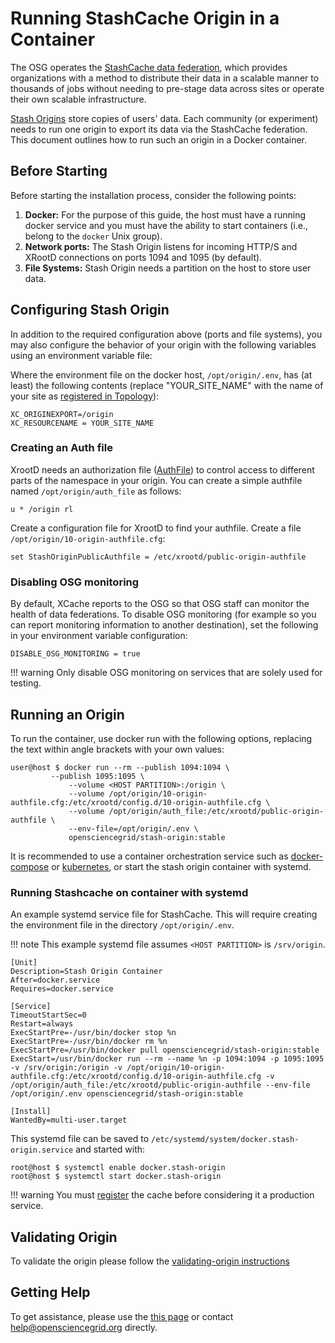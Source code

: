 Running StashCache Origin in a Container
========================================

The OSG operates the [StashCache data federation](/data/stashcache/overview), which
provides organizations with a method to distribute their data in a scalable manner to thousands of jobs without needing
to pre-stage data across sites or operate their own scalable infrastructure.

[Stash Origins](/data/stashcache/install-origin) store copies of users' data. Each community (or experiment) needs to run one origin to export its data via the StashCache federation.
This document outlines how to run such an origin in a Docker container.

Before Starting
---------------

Before starting the installation process, consider the following points:

1. **Docker:** For the purpose of this guide, the host must have a running docker service and you must have the ability to start containers (i.e., belong to the `docker` Unix group).
1. **Network ports:** The Stash Origin listens for incoming HTTP/S and XRootD connections on ports 1094 and 1095 (by default).
1. **File Systems:** Stash Origin needs a partition on the host to store user data.

Configuring Stash Origin
------------------------

In addition to the required configuration above (ports and file systems), you may also configure the behavior of your origin with the following variables using an environment variable file:

Where the environment file on the docker host, `/opt/origin/.env`, has (at least) the following contents (replace "YOUR_SITE_NAME" with the name of your site as [registered in Topology](/data/stashcache/install-origin/#registering-the-origin)):
```file
XC_ORIGINEXPORT=/origin
XC_RESOURCENAME = YOUR_SITE_NAME
```

### Creating an Auth file ###

XrootD needs an authorization file ([AuthFile](/data/xrootd/xrootd-authorization/)) to control access to different parts of the namespace in your origin. You can create a simple authfile named `/opt/origin/auth_file` as follows:

```file
u * /origin rl
```

Create a configuration file for XrootD to find your authfile. Create a file `/opt/origin/10-origin-authfile.cfg`:

```
set StashOriginPublicAuthfile = /etc/xrootd/public-origin-authfile
```


### Disabling OSG monitoring ###

By default, XCache reports to the OSG so that OSG staff can monitor the health of data federations.
To disable OSG monitoring (for example so you can report monitoring information to another destination), set
the following in your environment variable configuration:

```file
DISABLE_OSG_MONITORING = true
```

!!! warning
    Only disable OSG monitoring on services that are solely used for testing.

Running an Origin
-----------------

To run the container, use docker run with the following options, replacing the text within angle brackets with your own values:

```console
user@host $ docker run --rm --publish 1094:1094 \
	     --publish 1095:1095 \
             --volume <HOST PARTITION>:/origin \
             --volume /opt/origin/10-origin-authfile.cfg:/etc/xrootd/config.d/10-origin-authfile.cfg \
             --volume /opt/origin/auth_file:/etc/xrootd/public-origin-authfile \
             --env-file=/opt/origin/.env \
             opensciencegrid/stash-origin:stable
```

It is recommended to use a container orchestration service such as [docker-compose](https://docs.docker.com/compose/) or [kubernetes](https://kubernetes.io/), or start the stash origin container with systemd.

### Running Stashcache on container with systemd

An example systemd service file for StashCache.
This will require creating the environment file in the directory `/opt/origin/.env`. 

!!! note
    This example systemd file assumes `<HOST PARTITION>` is `/srv/origin`.

```file
[Unit]
Description=Stash Origin Container
After=docker.service
Requires=docker.service

[Service]
TimeoutStartSec=0
Restart=always
ExecStartPre=-/usr/bin/docker stop %n
ExecStartPre=-/usr/bin/docker rm %n
ExecStartPre=/usr/bin/docker pull opensciencegrid/stash-origin:stable
ExecStart=/usr/bin/docker run --rm --name %n -p 1094:1094 -p 1095:1095 -v /srv/origin:/origin -v /opt/origin/10-origin-authfile.cfg:/etc/xrootd/config.d/10-origin-authfile.cfg -v /opt/origin/auth_file:/etc/xrootd/public-origin-authfile --env-file /opt/origin/.env opensciencegrid/stash-origin:stable

[Install] 
WantedBy=multi-user.target
```

This systemd file can be saved to `/etc/systemd/system/docker.stash-origin.service` and started with:

```console
root@host $ systemctl enable docker.stash-origin
root@host $ systemctl start docker.stash-origin
```

!!! warning
    You must [register](/data/stashcache/install-origin/#registering-the-origin) the cache before considering it a production service.



Validating Origin
-----------------

To validate the origin please follow the [validating-origin instructions](/data/stashcache/install-origin/#verifying-the-origin-server)

Getting Help
------------

To get assistance, please use the [this page](/common/help) or contact <help@opensciencegrid.org> directly.
